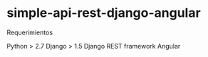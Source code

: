 simple-api-rest-django-angular
==============================

Requerimientos

Python > 2.7
Django > 1.5
Django REST framework
Angular
